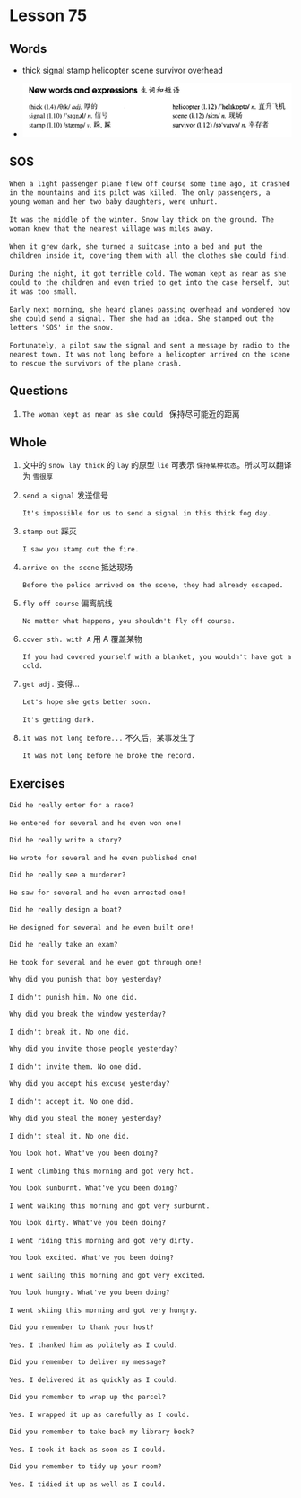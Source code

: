 # Lesson 75

## Words

- thick signal stamp helicopter scene survivor overhead

- ![Words](../../../Images/Part2/08/words-75.png)

## SOS

```
When a light passenger plane flew off course some time ago, it crashed in the mountains and its pilot was killed. The only passengers, a young woman and her two baby daughters, were unhurt.

It was the middle of the winter. Snow lay thick on the ground. The woman knew that the nearest village was miles away.

When it grew dark, she turned a suitcase into a bed and put the children inside it, covering them with all the clothes she could find.

During the night, it got terrible cold. The woman kept as near as she could to the children and even tried to get into the case herself, but it was too small.

Early next morning, she heard planes passing overhead and wondered how she could send a signal. Then she had an idea. She stamped out the letters 'SOS' in the snow.

Fortunately, a pilot saw the signal and sent a message by radio to the nearest town. It was not long before a helicopter arrived on the scene to rescue the survivors of the plane crash.
```

## Questions

1. `The woman kept as near as she could ` 保持尽可能近的距离

## Whole

1. 文中的 `snow lay thick` 的 `lay` 的原型 `lie` 可表示 `保持某种状态`。所以可以翻译为 `雪很厚`

2. `send a signal` 发送信号

   ```
   It's impossible for us to send a signal in this thick fog day.
   ```

3. `stamp out` 踩灭

   ```
   I saw you stamp out the fire.
   ```

4. `arrive on the scene` 抵达现场

   ```
   Before the police arrived on the scene, they had already escaped.
   ```

5. `fly off course` 偏离航线

   ```
   No matter what happens, you shouldn't fly off course.
   ```

6. `cover sth. with A` 用 A 覆盖某物

   ```
   If you had covered yourself with a blanket, you wouldn't have got a cold.
   ```

7. `get adj.` 变得...

   ```
   Let's hope she gets better soon.

   It's getting dark.
   ```

8. `it was not long before...` 不久后，某事发生了

   ```
   It was not long before he broke the record.
   ```

## Exercises

```
Did he really enter for a race?

He entered for several and he even won one!
```

```
Did he really write a story?

He wrote for several and he even published one!
```

```
Did he really see a murderer?

He saw for several and he even arrested one!
```

```
Did he really design a boat?

He designed for several and he even built one!
```

```
Did he really take an exam?

He took for several and he even got through one!
```

```
Why did you punish that boy yesterday?

I didn't punish him. No one did.
```

```
Why did you break the window yesterday?

I didn't break it. No one did.
```

```
Why did you invite those people yesterday?

I didn't invite them. No one did.
```

```
Why did you accept his excuse yesterday?

I didn't accept it. No one did.
```

```
Why did you steal the money yesterday?

I didn't steal it. No one did.
```

```
You look hot. What've you been doing?

I went climbing this morning and got very hot.
```

```
You look sunburnt. What've you been doing?

I went walking this morning and got very sunburnt.
```

```
You look dirty. What've you been doing?

I went riding this morning and got very dirty.
```

```
You look excited. What've you been doing?

I went sailing this morning and got very excited.
```

```
You look hungry. What've you been doing?

I went skiing this morning and got very hungry.
```

```
Did you remember to thank your host?

Yes. I thanked him as politely as I could.
```

```
Did you remember to deliver my message?

Yes. I delivered it as quickly as I could.
```

```
Did you remember to wrap up the parcel?

Yes. I wrapped it up as carefully as I could.
```

```
Did you remember to take back my library book?

Yes. I took it back as soon as I could.
```

```
Did you remember to tidy up your room?

Yes. I tidied it up as well as I could.
```

